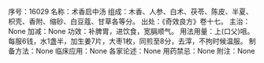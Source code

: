 序号：16029
名称：术香启中汤
组成：木香、人参、白术、茯苓、陈皮、半夏、枳壳、香附、缩砂、白豆蔻、甘草各等分。
出处：《奇效良方》卷十七。
主治：None
加减：None
功效：补脾胃，进饮食，宽膈顺气。
用法用量：上(口父)咀。每服6钱，水1盏半，加生姜7片，大枣1枚，同煎至8分，去滓，不拘时候温服。
制备方法：None
临床应用：None
各家论述：None
用药禁忌：None
附注：None
